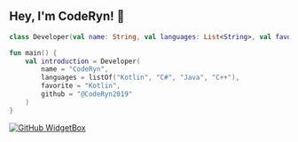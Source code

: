 ## Hey, I'm CodeRyn! 👋
```kotlin
class Developer(val name: String, val languages: List<String>, val favorite: String, val github: String)

fun main() {
    val introduction = Developer(
        name = "CodeRyn",
        languages = listOf("Kotlin", "C#", "Java", "C++"),
        favorite = "Kotlin",
        github = "@CodeRyn2019"
    )
}
```
[![GitHub WidgetBox](https://github-widgetbox.vercel.app/api/profile?username=CodeRyn2019&data=followers,repositories,stars,commits)](https://github.com/Jurredr/github-widgetbox)
